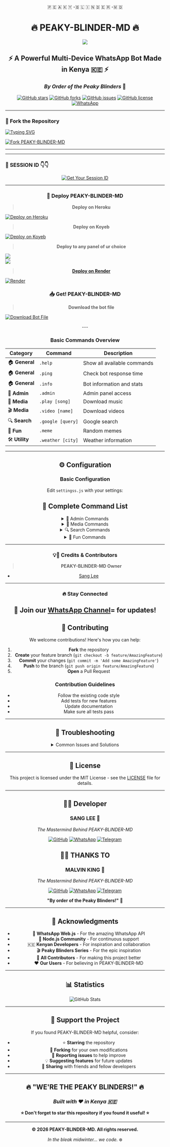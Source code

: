 <div align="center">

  <p align="center"> 🇵 🇪 🇦 🇰 🇾 -🇧 🇱 🇮 🇳 🇩 🇪 🇷 -🇲 🇩  </p>
  

# 🔥 PEAKY-BLINDER-MD 🔥

<a><img src='https://files.catbox.moe/dat1by.jpg'/></a>

## ⚡ A Powerful Multi-Device WhatsApp Bot Made in Kenya 🇰🇪 ⚡

### *By Order of the Peaky Blinders* 🎩

[![GitHub stars](https://img.shields.io/github/stars/Thomas-shelby001/PEAKY-BLINDER-MD?style=for-the-badge&logo=github&color=gold)](https://github.com/Thomas-shelby001/PEAKY-BLINDER-MD/stargazers)
[![GitHub forks](https://img.shields.io/github/forks/Thomas-shelby001/PEAKY-BLINDER-MD?style=for-the-badge&logo=github&color=blue)](https://github.com/Thomas-shelby001/PEAKY-BLINDER-MD/network)
[![GitHub issues](https://img.shields.io/github/issues/Thomas-shelby001/PEAKY-BLINDER-MD?style=for-the-badge&logo=github&color=red)](https://github.com/Thomas-shelby001/PEAKY-BLINDER-MD/issues)
[![GitHub license](https://img.shields.io/github/license/Thomas-shelby001/PEAKY-BLINDER-MD?style=for-the-badge&logo=github&color=green)](https://github.com/Thomas-shelby001/PEAKY-BLINDER-MD/blob/main/LICENSE)
[![WhatsApp](https://img.shields.io/badge/WhatsApp-25D366?style=for-the-badge&logo=whatsapp&logoColor=white)](https://whatsapp.com/channel/0029VbAuEfj29754YgFtRf33)

</div>

---

### 🚀 Fork the Repository

<p align='center'>

 [![Typing SVG](https://readme-typing-svg.herokuapp.com?font=monospace-ExtraBold&color=blue&lines=𝗙𝗢𝗥𝗞+𝗔𝗡𝗗+𝗦𝗧𝗔𝗥+⭐+𝗥𝗘𝗣𝗢)](https://git.io/typing-svg)

<a href="https://github.com/Thomas-shelby001/PEAKY-BLINDER-MD/fork"><img src="https://img.shields.io/github/forks/Thomas-shelby001/PEAKY-BLINDER-MD?style=for-the-badge&logo=github&color=4c1&label=Fork%20PEAKY-BLINDER-MD" alt="Fork PEAKY-BLINDER-MD" /></a>

---

---
### 🌚 SESSION ID 👇👇

<div align="center">

[![Get Your Session ID](https://img.shields.io/badge/Get_Your_Session_ID-FF6B00?style=for-the-badge&logo=vercel&logoColor=black)](https://sesssion.onrender.com)


---

### 🚀 Deploy PEAKY-BLINDER-MD 

> **Deploy on Heroku**
<p align="left">  
<a href='https://dashboard.heroku.com/new?template=https://github.com/Thomas-shelby001/PEAKY-BLINDER-MD/tree/main' target="_blank"><img alt='Deploy on Heroku' src='https://img.shields.io/badge/Deploy%20on-Heroku-FF004D?style=for-the-badge&logo=heroku&logoColor=white'/></a>  
</p>

> **Deploy on Koyeb**
<p align="left">  
<a href='https://app.koyeb.com/services/deploy?type=git&repository=Thomas-shelby001/PEAKY-BLINDER-MD&ports=3000' target="_blank"><img alt='Deploy on Koyeb' src='https://img.shields.io/badge/Deploy%20on-Koyeb-FF009D?style=for-the-badge&logo=koyeb&logoColor=white'/></a>  
</p>

> **Deploy to any panel of ur choice**

<p align="left">
<a href="https://bot-hosting.net/?aff=1333843799511793717" target="_blank"><img src="https://img.shields.io/badge/BotHosting-8A2BE2?style=for-the-badge&logo=vercel&logoColor=white&labelColor=1a1a1a" /a><br>
<a href="https://dashboard.katabump.com/auth/login#5651c1" target="_blank"><img src="https://img.shields.io/badge/Katabump-FF5722?style=for-the-badge&logo=codeberg&logoColor=white&labelColor=1a1a1a"/a> 


> **Deploy on Render**
<p align="left">  
<a href="https://dashboard.render.com/web/new" target="_blank"><img src="https://img.shields.io/badge/Deploy%20to-Render-00C7A9?style=for-the-badge&logo=render&logoColor=white" alt="Render"/></a>


### 📥 Get! PEAKY-BLINDER-MD 

> **Download the bot file**
<p align="left">  
<a href='https://github.com/Thomas-shelby001/PEAKY-BLINDER-MD/archive/refs/heads/main.zip' target="_blank"><img alt='Download Bot File' src='https://img.shields.io/badge/Download%20Bot-file-FF009D?style=for-the-badge&logo=github&logoColor=white'/></a>  
</p>
---

### **Basic Commands Overview**

| Category | Command | Description |
|----------|---------|-------------|
| 🏠 **General** | `.help` | Show all available commands |
| 🏠 **General** | `.ping` | Check bot response time |
| 🏠 **General** | `.info` | Bot information and stats |
| 👑 **Admin** | `.admin` | Admin panel access |
| 🎵 **Media** | `.play [song]` | Download music |
| 🎬 **Media** | `.video [name]` | Download videos |
| 🔍 **Search** | `.google [query]` | Google search |
| 🎨 **Fun** | `.meme` | Random memes |
| 🛠️ **Utility** | `.weather [city]` | Weather information |

---

## ⚙️ **Configuration**

### **Basic Configuration**

Edit `settingss.js` with your settings:


## 🎯 **Complete Command List**

<details>
<summary>👑 Admin Commands</summary>

- `.ban [user]` - Ban a user
- `.unban [user]` - Unban a user  
- `.kick [user]` - Remove user from group
- `.promote [user]` - Make user admin
- `.demote [user]` - Remove admin privileges
- `.mute [time]` - Mute group chat
- `.unmute` - Unmute group chat

</details>

<details>
<summary>🎵 Media Commands</summary>

- `.play [song name]` - Download music
- `.video [video name]` - Download videos
- `.ytmp3 [youtube url]` - YouTube to MP3
- `.ytmp4 [youtube url]` - YouTube to MP4
- `.tiktok [tiktok url]` - Download TikTok videos
- `.instagram [ig url]` - Download Instagram media

</details>

<details>
<summary>🔍 Search Commands</summary>

- `.google [query]` - Google search
- `.image [query]` - Image search
- `.wikipedia [query]` - Wikipedia search
- `.news [topic]` - Latest news
- `.weather [city]` - Weather information

</details>

<details>
<summary>🎨 Fun Commands</summary>

- `.meme` - Random memes
- `.joke` - Random jokes
- `.quote` - Inspirational quotes
- `.facts` - Random facts
- `.dice` - Roll a dice
- `.flip` - Flip a coin

</details>

---


### 💡👑 Credits & Contributors

> **PEAKY-BLINDER-MD Owner**
- [Sang Lee](https://github.com/Thomas-shelby001) 
---

### 🔥 Stay Connected

📢 **Join our [WhatsApp Channel](https://whatsapp.com/channel/0029VbAuEfj29754YgFtRf33)=** for updates!
---

## 🤝 **Contributing**

We welcome contributions! Here's how you can help:

1. **Fork** the repository
2. **Create** your feature branch (`git checkout -b feature/AmazingFeature`)
3. **Commit** your changes (`git commit -m 'Add some AmazingFeature'`)
4. **Push** to the branch (`git push origin feature/AmazingFeature`)
5. **Open** a Pull Request

### **Contribution Guidelines**

- Follow the existing code style
- Add tests for new features
- Update documentation
- Make sure all tests pass

---

## 🐛 **Troubleshooting**

<details>
<summary>Common Issues and Solutions</summary>

**Issue**: Bot not responding
**Solution**: Check internet connection and restart the bot

**Issue**: QR code not scanning
**Solution**: Clear WhatsApp cache and try again

**Issue**: Commands not working
**Solution**: Make sure you're using the correct prefix (default: `.`)

</details>

---

## 📄 **License**

This project is licensed under the MIT License - see the [LICENSE](LICENSE) file for details.

---

## 👨‍💻 **Developer**

<div align="center">

### **SANG LEE** 🎩
*The Mastermind Behind PEAKY-BLINDER-MD*

[![GitHub](https://img.shields.io/badge/GitHub-181717?style=for-the-badge&logo=github&logoColor=white)](https://github.com/Thomas-shelby001)
[![WhatsApp](https://img.shields.io/badge/WhatsApp-25D366?style=for-the-badge&logo=whatsapp&logoColor=white)](https://wa.me/254116266407)
[![Telegram](https://img.shields.io/badge/Telegram-26A5E4?style=for-the-badge&logo=telegram&logoColor=white)](https://t.me/pugslycc)

## 👨‍💻 **THANKS TO**

<div align="center">

### **MALVIN KING** 👑 
*The Mastermind Behind PEAKY-BLINDER-MD*

[![GitHub](https://img.shields.io/badge/GitHub-181717?style=for-the-badge&logo=github&logoColor=white)](https://github.com/Xdking2)
[![WhatsApp](https://img.shields.io/badge/WhatsApp-25D366?style=for-the-badge&logo=whatsapp&logoColor=white)](https://wa.me/263776388689)
[![Telegram](https://img.shields.io/badge/Telegram-26A5E4?style=for-the-badge&logo=telegram&logoColor=white)](https://t.me/devMalvin)

**"By order of the Peaky Blinders!"** 🚬

</div>

---

## 🙏 **Acknowledgments**

- 💎 **WhatsApp Web.js** - For the amazing WhatsApp API
- 🌟 **Node.js Community** - For continuous support
- 🇰🇪 **Kenyan Developers** - For inspiration and collaboration
- 🎬 **Peaky Blinders Series** - For the epic inspiration
- 👥 **All Contributors** - For making this project better
- ❤️ **Our Users** - For believing in PEAKY-BLINDER-MD

---

## 📊 **Statistics**

<div align="center">

![GitHub Stats](https://github-readme-stats.vercel.app/api?username=Thomas-shelby001&show_icons=true&theme=dark)

</div>

---

## 🌟 **Support the Project**

If you found PEAKY-BLINDER-MD helpful, consider:

- ⭐ **Starring** the repository
- 🍴 **Forking** for your own modifications  
- 🐛 **Reporting issues** to help improve
- 💡 **Suggesting features** for future updates
- 📢 **Sharing** with friends and fellow developers

---

<div align="center">

## 🔥 **"WE'RE THE PEAKY BLINDERS!"** 🔥

### *Built with ❤️ in Kenya 🇰🇪*

**⭐ Don't forget to star this repository if you found it useful! ⭐**

---

**© 2026 PEAKY-BLINDER-MD. All rights reserved.**

*In the bleak midwinter... we code.* ❄️

</div>
